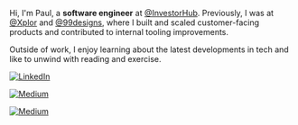 
Hi, I'm Paul, a **software engineer** at [@InvestorHub](https://github.com/FreshXYZ). Previously, I was at [@Xplor](https://github.com/xplor) and [@99designs](https://github.com/99designs), where I built and scaled customer-facing products and contributed to internal tooling improvements.

Outside of work, I enjoy learning about the latest developments in tech and like to unwind with reading and exercise. 

[<img alt="LinkedIn" src="https://img.shields.io/badge/LinkedIn-%230E76A8.svg?&style=for-the-badge&logo=LinkedIn&logoColor=white" />](https://linkedin.com/in/plle)
<!--- [<img alt="Substack" src="https://img.shields.io/badge/Substack-230E76A8.svg?&style=for-the-badge&logo=Substack&logoColor=white" />](https://newsletter.uncracked.dev) -->
[<img alt="Medium" src="https://img.shields.io/badge/Medium-%23000000.svg?&style=for-the-badge&logo=Substack&logoColor=white" />](https://newsletter.uncracked.dev)

[<img alt="Medium" src="https://img.shields.io/badge/Medium-%23000000.svg?&style=for-the-badge&logo=Medium&logoColor=white" />](https://medium.com/@paulzer01)

<!--- [<img alt="X" src="https://img.shields.io/badge/Twitter-1DA1F2?style=for-the-badge&logo=twitter&logoColor=white" />](https://x.com/ispaulle) -->
